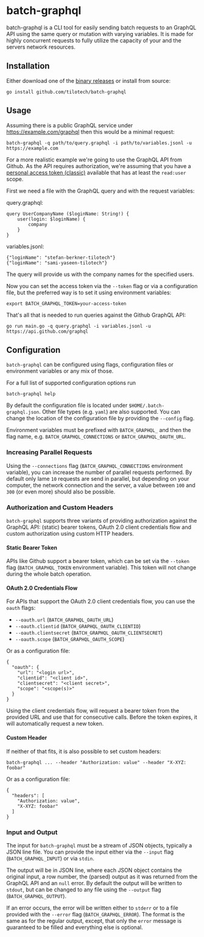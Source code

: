 # batch-graphql

batch-graphql is a CLI tool for easily sending batch requests to an GraphQL API
using the same query or mutation with varying variables. It is made for highly
concurrent requests to fully utilize the capacity of your and the servers
network resources.

## Installation

Either download one of the [binary releases](releases) or install from
source:

```
go install github.com/tilotech/batch-graphql
```

## Usage

Assuming there is a public GraphQL service under https://example.com/graphql
then this would be a minimal request:

```
batch-graphql -q path/to/query.graphql -i path/to/variables.jsonl -u https://example.com
```

For a more realistic example we're going to use the GraphQL API from Github. As
the API requires authorization, we're assuming that you have a
[personal access token (classic)](https://github.com/settings/tokens) available
that has at least the `read:user` scope.

First we need a file with the GraphQL query and with the request variables:

query.graphql:
```
query UserCompanyName ($loginName: String!) {
	user(login: $loginName) {
		company
	}
}
```

variables.jsonl:
```
{"loginName": "stefan-berkner-tilotech"}
{"loginName": "sami-yaseen-tilotech"}
```

The query will provide us with the company names for the specified users.

Now you can set the access token via the `--token` flag or via a configuration
file, but the preferred way is to set it using environment variables:

```
export BATCH_GRAPHQL_TOKEN=your-access-token
```

That's all that is needed to run queries against the Github GraphQL API:

```
go run main.go -q query.graphql -i variables.jsonl -u https://api.github.com/graphql
```

## Configuration

`batch-graphql` can be configured using flags, configuration files or
environment variables or any mix of those.

For a full list of supported configuration options run

```
batch-graphql help
```

By default the configuration file is located under `$HOME/.batch-graphql.json`.
Other file types (e.g. `yaml`) are also supported. You can change the location
of the configuration file by providing the `--config` flag.

Environment variables must be prefixed with `BATCH_GRAPHQL_` and then the flag
name, e.g. `BATCH_GRAPHQL_CONNECTIONS` or `BATCH_GRAPHQL_OAUTH_URL`.

### Increasing Parallel Requests

Using the `--connections` flag (`BATCH_GRAPHQL_CONNECTIONS` environment
variable), you can increase the number of parallel requests performed. By
default only lame `10` requests are send in parallel, but depending on your computer,
the network connection and the server, a value between `100` and `300` (or even
more) should also be possible.

### Authorization and Custom Headers

`batch-graphql` supports three variants of providing authorization against the
GraphQL API: (static) bearer tokens, OAuth 2.0 client credentials flow and
custom authorization using custom HTTP headers.

#### Static Bearer Token

APIs like Github support a bearer token, which can be set via the `--token` flag
(`BATCH_GRAPHQL_TOKEN` environment variable). This token will not change during
the whole batch operation.

#### OAuth 2.0 Credentials Flow

For APIs that support the OAuth 2.0 client credentials flow, you can use the
`oauth` flags:

* `--oauth.url` (`BATCH_GRAPHQL_OAUTH_URL`)
* `--oauth.clientid` (`BATCH_GRAPHQL_OAUTH_CLIENTID`)
* `--oauth.clientsecret` (`BATCH_GRAPHQL_OAUTH_CLIENTSECRET`)
* `--oauth.scope` (`BATCH_GRAPHQL_OAUTH_SCOPE`)

Or as a configuration file:

```
{
  "oauth": {
    "url": "<login url>",
    "clientid": "<client id>",
    "clientsecret": "<client secret>",
    "scope": "<scope(s)>"
  }
}
```

Using the client credentials flow, will request a bearer token from the provided
URL and use that for consecutive calls. Before the token expires, it will
automatically request a new token.

#### Custom Header

If neither of that fits, it is also possible to set custom headers:

```
batch-graphql ... --header "Authorization: value" --header "X-XYZ: foobar"
```

Or as a configuration file:

```
{
  "headers": [
    "Authorization: value",
    "X-XYZ: foobar"
  ]
}
```

### Input and Output

The input for `batch-graphql` must be a stream of JSON objects, typically a
JSON line file. You can provide the input either via the `--input` flag
(`BATCH_GRAPHQL_INPUT`) or via `stdin`.

The output will be in JSON line, where each JSON object contains the original
input, a row number, the (parsed) output as it was returned from the GraphQL
API and an `null` error. By default the output will be written to `stdout`, but
can be changed to any file using the `--output` flag (`BATCH_GRAPHQL_OUTPUT`).

If an error occurs, the error will be written either to `stderr` or to a file
provided with the `--error` flag (`BATCH_GRAPHQL_ERROR`). The format is the same
as for the regular output, except, that only the `error` message is guaranteed
to be filled and everything else is optional.